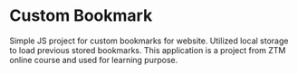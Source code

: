 # Custom Bookmark

Simple JS project for custom bookmarks for website. Utilized local storage to load previous stored bookmarks. This application is a project from ZTM online course and used for learning purpose.
